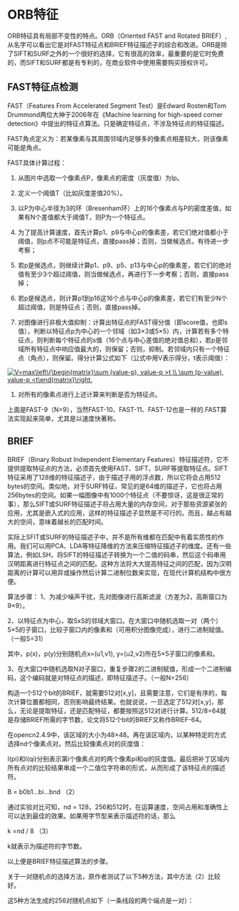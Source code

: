 # ORB特征
ORB特征具有局部不变性的特点。ORB（Oriented FAST and Rotated BRIEF）,从名字可以看出它是对FAST特征点和BRIEF特征描述子的综合和改进。ORB是除了SIFT和SURF之外的一个很好的选择，它有很高的效率，最重要的是它时免费的，而SIFT和SURF都是有专利的，在商业软件中使用需要购买授权许可。

## FAST特征点检测
FAST（Features From Accelerated Segment Test）是Edward Rosten和Tom Drummond两位大神于2006年在《Machine learning for high-speed corner detection》中提出的特征点算法。只是确定特征点，不涉及特征点的特征描述。

FAST角点定义为：若某像素与其周围邻域内足够多的像素点相差较大，则该像素可能是角点。

FAST具体计算过程：

1. 从图片中选取一个像素点P，像素点的密度（灰度值）为Ip。

2. 定义一个阈值T（比如灰度差值20%）。
3. 以P为中心半径为3的环（Bresenham环）上的16个像素点与P的密度差值，如果有N个差值都大于阈值T，则P为一个特征点。
4. 为了提高计算速度，首先计算p1、p9与中心p的像素差，若它们绝对值都小于阈值，则p点不可能是特征点，直接pass掉；否则，当做候选点，有待进一步考察；
5. 若p是候选点，则继续计算p1、p9、p5、p13与中心p的像素差，若它们的绝对值有至少3个超过阈值，则当做候选点，再进行下一步考察；否则，直接pass掉；
6. 若p是候选点，则计算p1到p16这16个点与中心p的像素差，若它们有至少N个超过阈值，则是特征点；否则，直接pass掉。
7. 对图像进行非极大值抑制：计算出特征点的FAST得分值（即score值，也即s值），判断以特征点p为中心的一个邻域（如3×3或5×5）内，计算若有多个特征点，则判断每个特征点的s值（16个点与中心差值的绝对值总和），若p是邻域所有特征点中响应值最大的，则保留；否则，抑制。若邻域内只有一个特征点（角点），则保留。得分计算公式如下（公式中用V表示得分，t表示阈值）：

<a href="https://www.codecogs.com/eqnedit.php?latex=V=max\left\{\begin{matrix}\sum&space;(value-p),&space;value-p&space;>t&space;\\&space;\sum&space;(p-value),&space;value-p&space;<t\end{matrix}\right." target="_blank"><img src="https://latex.codecogs.com/gif.latex?V=max\left\{\begin{matrix}\sum&space;(value-p),&space;value-p&space;>t&space;\\&space;\sum&space;(p-value),&space;value-p&space;<t\end{matrix}\right." title="V=max\left\{\begin{matrix}\sum (value-p), value-p >t \\ \sum (p-value), value-p <t\end{matrix}\right." /></a>

1. 对所有的像素点进行上述计算来判断是否为特征点。

上面是FAST-9（N=9），当然FAST-10、FAST-11、FAST-12也是一样的.FAST算法实现起来简单，尤其是以速度快著称。

## BRIEF
BRIEF（Binary Robust Independent Elementary Features）特征描述符，它不提供提取特征点的方法，必须首先使用FAST、SIFT、SURF等提取特征点。SIFT特征采用了128维的特征描述子，由于描述子用的浮点数，所以它将会占用512 bytes的空间。类似地，对于SURF特征，常见的是64维的描述子，它也将占用256bytes的空间。如果一幅图像中有1000个特征点（不要惊讶，这是很正常的事），那么SIFT或SURF特征描述子将占用大量的内存空间，对于那些资源紧张的应用，尤其是嵌入式的应用，这样的特征描述子显然是不可行的。而且，越占有越大的空间，意味着越长的匹配时间。


实际上SFIT或SURF的特征描述子中，并不是所有维都在匹配中有着实质性的作用。我们可以用PCA、LDA等特征降维的方法来压缩特征描述子的维度。还有一些算法，例如LSH，将SIFT的特征描述子转换为一个二值的码串，然后这个码串用汉明距离进行特征点之间的匹配。这种方法将大大提高特征之间的匹配，因为汉明距离的计算可以用异或操作然后计算二进制位数来实现，在现代计算机结构中很方便。

算法步骤：
1、为减少噪声干扰，先对图像进行高斯滤波（方差为2，高斯窗口为9×9）。

2、以特征点为中心，取SxS的邻域大窗口。在大窗口中随机选取一对（两个）5×5的子窗口，比较子窗口内的像素和（可用积分图像完成），进行二进制赋值。（一般S=31）

其中，p(x)，p(y)分别随机点x=(u1,v1), y=(u2,v2)所在5×5子窗口的像素和。

3、在大窗口中随机选取N对子窗口，重复步骤2的二进制赋值，形成一个二进制编码，这个编码就是对特征点的描述，即特征描述子。（一般N=256）

构造一个512个bit的BRIEF，就需要512对[x,y]，且需要注意，它们是有序的，每次计算位置都相同，否则影响最终结果。也就说说，一旦选定了512对[x,y]，那么，无论是提取特征，还是匹配特征，都要按照这512对进行计算。512/8=64就是存储BRIEF所需的字节数，论文将512个bit的BRIEF又称作BRIEF-64。

在opencn2.4.9中，该区域的大小为48×48。再在该区域内，以某种特定的方式选择nd个像素点对。然后比较像素点对的灰度值：

I(pi)和I(qi)分别表示第i个像素点对的两个像素pi和qi的灰度值。最后把补丁区域内所有点对的比较结果串成一个二值位字符串的形式，从而形成了该特征点的描述符。

B = b0b1…bi…bnd （2）

通过实验对比可知，nd = 128，256和512时，在运算速度，空间占用和准确性上可以达到最佳的效果。如果用字节型来表示描述符的话，那么

k =nd / 8 （3）

k就表示为描述符的字节数。

以上便是BRIEF特征描述算法的步骤。

关于一对随机点的选择方法，原作者测试了以下5种方法，其中方法（2）比较好。



这5种方法生成的256对随机点如下（一条线段的两个端点是一对）：